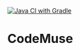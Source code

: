 [![Java CI with Gradle](https://github.com/deukryeongOH/CodeMuse/actions/workflows/CI.yml/badge.svg)](https://github.com/deukryeongOH/CodeMuse/actions/workflows/CI.yml)

# CodeMuse
